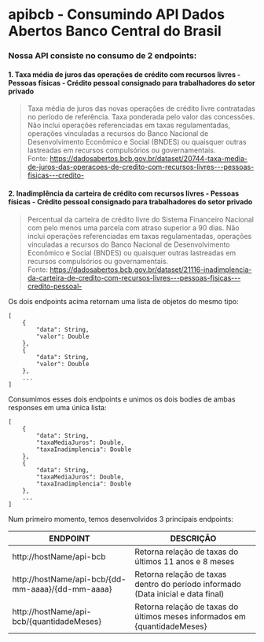 # apibcb - Consumindo API Dados Abertos Banco Central do Brasil

### Nossa API consiste no consumo de 2 endpoints:

#### 1. Taxa média de juros das operações de crédito com recursos livres - Pessoas físicas - Crédito pessoal consignado para trabalhadores do setor privado
> Taxa média de juros das novas operações de crédito livre contratadas no período de referência. Taxa ponderada pelo valor das concessões. Não inclui operações referenciadas em taxas regulamentadas, operações vinculadas a recursos do Banco Nacional de Desenvolvimento Econômico e Social (BNDES) ou quaisquer outras lastreadas em recursos compulsórios ou governamentais.
<br/> Fonte: https://dadosabertos.bcb.gov.br/dataset/20744-taxa-media-de-juros-das-operacoes-de-credito-com-recursos-livres---pessoas-fisicas---credito-

#### 2. Inadimplência da carteira de crédito com recursos livres - Pessoas físicas - Crédito pessoal consignado para trabalhadores do setor privado
> Percentual da carteira de crédito livre do Sistema Financeiro Nacional com pelo menos uma parcela com atraso superior a 90 dias. Não inclui operações referenciadas em taxas regulamentadas, operações vinculadas a recursos do Banco Nacional de Desenvolvimento Econômico e Social (BNDES) ou quaisquer outras lastreadas em recursos compulsórios ou governamentais.
<br/> Fonte: https://dadosabertos.bcb.gov.br/dataset/21116-inadimplencia-da-carteira-de-credito-com-recursos-livres---pessoas-fisicas---credito-pessoal-

Os dois endpoints acima retornam uma lista de objetos do mesmo tipo:
```
[
    {
        "data": String,
        "valor": Double
    },
    {
        "data": String,
        "valor": Double
    },
    ...
]
```
Consumimos esses dois endpoints e unimos os dois bodies de ambas responses em uma única lista:
```
[
    {
        "data": String,
        "taxaMediaJuros": Double,
        "taxaInadimplencia": Double
    },
    {
        "data": String,
        "taxaMediaJuros": Double,
        "taxaInadimplencia": Double
    },
    ...
]
```
Num primeiro momento, temos desenvolvidos 3 principais endpoints:

| ENDPOINT | DESCRIÇÃO |
|----------|-----------|
| http://hostName/api-bcb | Retorna relação de taxas do últimos 11 anos e 8 meses |
| http://hostName/api-bcb/{dd-mm-aaaa}/{dd-mm-aaaa} | Retorna relação de taxas dentro do período informado (Data inicial e data final) |
| http://hostName/api-bcb/{quantidadeMeses} | Retorna relação de taxas do últimos meses informados em {quantidadeMeses} |
